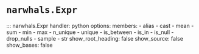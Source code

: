 # `narwhals.Expr`

::: narwhals.Expr
    handler: python
    options:
      members:
        - alias
        - cast
        - mean
        - sum
        - min
        - max
        - n_unique
        - unique
        - is_between
        - is_in
        - is_null
        - drop_nulls
        - sample
        - str
      show_root_heading: false
      show_source: false
      show_bases: false
